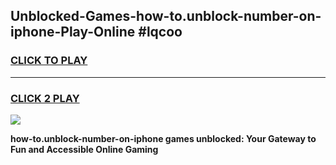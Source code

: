 
## Unblocked-Games-how-to.unblock-number-on-iphone-Play-Online #lqcoo
<h3>
<a href="https://news.freeplayer.one?title=how-to.unblock-number-on-iphone&ref=3">CLICK TO PLAY</a></h3>
<hr>

<h3>
<a href="https://news.freeplayer.one?title=how-to.unblock-number-on-iphone&ref=3">CLICK 2 PLAY</a>
  
</h3>

<a href="https://news.freeplayer.one?title=how-to.unblock-number-on-iphone&ref=3"><img src="https://clearcache.store/games.png"></a>


**how-to.unblock-number-on-iphone games unblocked: Your Gateway to Fun and Accessible Online Gaming**

